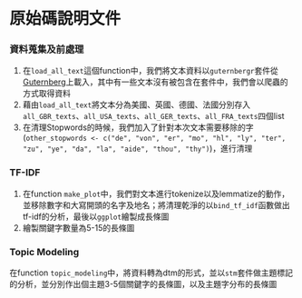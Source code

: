 # 原始碼說明文件

### 資料蒐集及前處理
1. 在`load_all_text`這個function中，我們將文本資料以`guternbergr`套件從[Guternberg](https://www.gutenberg.org/)上載入，其中有一些文本沒有被包含在套件中，我們會以爬蟲的方式取得資料
2. 藉由`load_all_text`將文本分為美國、英國、德國、法國分別存入`all_GBR_texts`、`all_USA_texts`、`all_GER_texts`、`all_FRA_texts`四個list
3. 在清理Stopwords的時候，我們加入了針對本次文本需要移除的字(`other_stopwords <- c("de", "von", "er", "mo", "hl", "ly", "ter", "zu", "ye", "da", "la", "aide", "thou", "thy")`)，進行清理

### TF-IDF
1. 在function `make_plot`中，我們對文本進行tokenize以及lemmatize的動作，並移除數字和大寫開頭的名字及地名；將清理乾淨的以`bind_tf_idf`函數做出tf-idf的分析，最後以`ggplot`繪製成長條圖
2. 繪製關鍵字數量為5-15的長條圖

### Topic Modeling
在function `topic_modeling`中，將資料轉為dtm的形式，並以`stm`套件做主題標記的分析，並分別作出個主題3-5個關鍵字的長條圖，以及主題字分布的長條圖